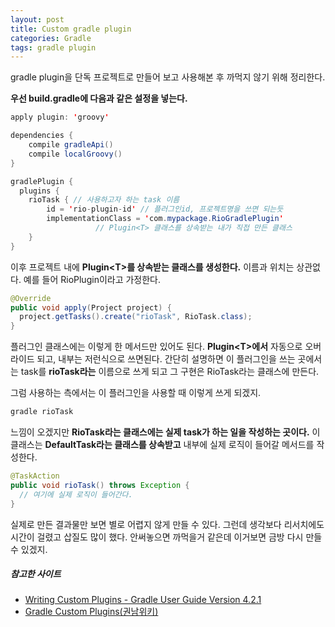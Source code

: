 ```yaml
---
layout: post
title: Custom gradle plugin
categories: Gradle
tags: gradle plugin
---
```


gradle plugin을 단독 프로젝트로 만들어 보고 사용해본 후 까먹지 않기 위해 정리한다.

**우선 build.gradle에 다음과 같은 설정을 넣는다.**
~~~java
apply plugin: 'groovy'

dependencies {
    compile gradleApi()
    compile localGroovy()
}

gradlePlugin {
  plugins {
    rioTask { // 사용하고자 하는 task 이름
        id = 'rio-plugin-id' // 플러그인id, 프로젝트명을 쓰면 되는듯
        implementationClass = 'com.mypackage.RioGradlePlugin'
                   // Plugin<T> 클래스를 상속받는 내가 직접 만든 클래스
    }
}
~~~

이후 프로젝트 내에 **Plugin&lt;T&gt;를 상속받는 클래스를 생성한다.** 이름과 위치는 상관없다. 예를 들어 RioPlugin이라고 가정한다.
~~~java
@Override
public void apply(Project project) {
  project.getTasks().create("rioTask", RioTask.class);
}
~~~
플러그인 클래스에는 이렇게 한 메서드만 있어도 된다. **Plugin&lt;T&gt;에서** 자동으로 오버라이드 되고, 내부는 저런식으로 쓰면된다. 간단히 설명하면 이 플러그인을 쓰는 곳에서는 task를 **rioTask라는** 이름으로 쓰게 되고 그 구현은 RioTask라는 클래스에 만든다.

그럼 사용하는 측에서는 이 플러그인을 사용할 때 이렇게 쓰게 되겠지.
~~~sh
gradle rioTask
~~~
느낌이 오겠지만 **RioTask라는 클래스에는 실제 task가 하는 일을 작성하는 곳이다.** 이 클래스는 **DefaultTask라는 클래스를 상속받고** 내부에 실제 로직이 들어갈 메서드를 작성한다.
~~~java
@TaskAction
public void rioTask() throws Exception {
  // 여기에 실제 로직이 들어간다.
}
~~~
실제로 만든 결과물만 보면 별로 어렵지 않게 만들 수 있다. 그런데 생각보다 리서치에도 시간이 걸렸고 삽질도 많이 했다. 안써놓으면 까먹을거 같은데 이거보면 금방 다시 만들수 있겠지.


##### 참고한 사이트

- [Writing Custom Plugins - Gradle User Guide Version 4.2.1](https://docs.gradle.org/current/userguide/custom_plugins.html)
- [Gradle Custom Plugins(권남위키)](http://kwonnam.pe.kr/wiki/gradle/customplugins)
